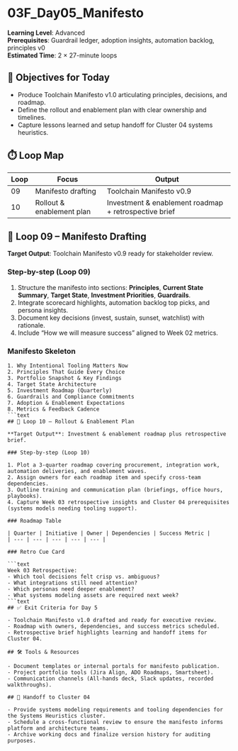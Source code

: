 ﻿# 03F_Day05_Manifesto

**Learning Level**: Advanced  
**Prerequisites**: Guardrail ledger, adoption insights, automation backlog, principles v0  
**Estimated Time**: 2 × 27-minute loops

## 🎯 Objectives for Today

- Produce Toolchain Manifesto v1.0 articulating principles, decisions, and roadmap.
- Define the rollout and enablement plan with clear ownership and timelines.
- Capture lessons learned and setup handoff for Cluster 04 systems heuristics.

## ⏱️ Loop Map

| Loop | Focus | Output |
| --- | --- | --- |
| 09 | Manifesto drafting | Toolchain Manifesto v0.9 |
| 10 | Rollout & enablement plan | Investment & enablement roadmap + retrospective brief |

## 📝 Loop 09 – Manifesto Drafting

**Target Output**: Toolchain Manifesto v0.9 ready for stakeholder review.

### Step-by-step (Loop 09)

1. Structure the manifesto into sections: **Principles**, **Current State Summary**, **Target State**, **Investment Priorities**, **Guardrails**.
2. Integrate scorecard highlights, automation backlog top picks, and persona insights.
3. Document key decisions (invest, sustain, sunset, watchlist) with rationale.
4. Include “How we will measure success” aligned to Week 02 metrics.

### Manifesto Skeleton

```text
1. Why Intentional Tooling Matters Now
2. Principles That Guide Every Choice
3. Portfolio Snapshot & Key Findings
4. Target State Architecture
5. Investment Roadmap (Quarterly)
6. Guardrails and Compliance Commitments
7. Adoption & Enablement Expectations
8. Metrics & Feedback Cadence
```text
## 🚀 Loop 10 – Rollout & Enablement Plan

**Target Output**: Investment & enablement roadmap plus retrospective brief.

### Step-by-step (Loop 10)

1. Plot a 3-quarter roadmap covering procurement, integration work, automation deliveries, and enablement waves.
2. Assign owners for each roadmap item and specify cross-team dependencies.
3. Outline training and communication plan (briefings, office hours, playbooks).
4. Capture Week 03 retrospective insights and Cluster 04 prerequisites (systems models needing tooling support).

### Roadmap Table

| Quarter | Initiative | Owner | Dependencies | Success Metric |
| --- | --- | --- | --- | --- |

### Retro Cue Card

```text
Week 03 Retrospective:
- Which tool decisions felt crisp vs. ambiguous?
- What integrations still need attention?
- Which personas need deeper enablement?
- What systems modeling assets are required next week?
```text
## ✅ Exit Criteria for Day 5

- Toolchain Manifesto v1.0 drafted and ready for executive review.
- Roadmap with owners, dependencies, and success metrics scheduled.
- Retrospective brief highlights learning and handoff items for Cluster 04.

## 🛠️ Tools & Resources

- Document templates or internal portals for manifesto publication.
- Project portfolio tools (Jira Align, ADO Roadmaps, Smartsheet).
- Communication channels (All-hands deck, Slack updates, recorded walkthroughs).

## 🔗 Handoff to Cluster 04

- Provide systems modeling requirements and tooling dependencies for the Systems Heuristics cluster.
- Schedule a cross-functional review to ensure the manifesto informs platform and architecture teams.
- Archive working docs and finalize version history for auditing purposes.
